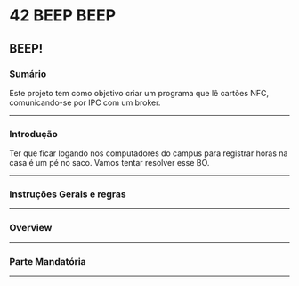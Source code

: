 # 42 BEEP BEEP
## BEEP!

### Sumário
Este projeto tem como objetivo criar um programa que lê cartões NFC, comunicando-se por IPC com um broker.

---

### Introdução
Ter que ficar logando nos computadores do campus para registrar horas na casa é um pé no saco. Vamos tentar resolver esse BO.

---

### Instruções Gerais e regras

---

### Overview

---

### Parte Mandatória

---

